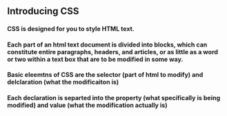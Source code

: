 ## Introducing CSS

#### CSS is designed for you to style HTML text. 
#### Each part of an html text document is divided into blocks, which can constitute entire paragraphs, headers, and articles, or as little as a word or two within a text box that are to be modified in some way.

#### Basic eleemtns of CSS are the selector (part of html to modify) and delclaration (what the modificaiton is)
#### Each declaration is separted into the property (what specifically is being modified) and value (what the modification actually is)

